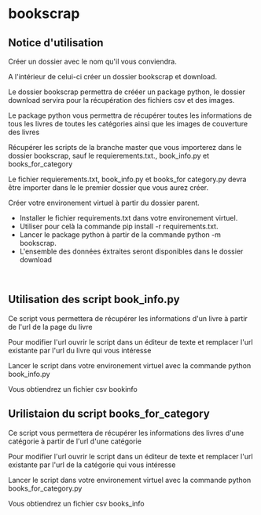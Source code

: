 # bookscrap
<h2> Notice d'utilisation</h2>
<p> Créer un dossier avec le nom qu'il vous conviendra.</p>
<p> A l'intérieur de celui-ci créer un dossier bookscrap et download.</p>
<p> Le dossier bookscrap permettra de crééer un package python, le dossier download servira pour la récupération des fichiers csv et des images.</p>
<p> Le package python vous permettra de récupérer toutes les informations de tous les livres de toutes les catégories ainsi que les images de couverture des livres</p>
<p> Récupérer les scripts de la branche master que vous importerez dans le dossier bookscrap, sauf le requierements.txt., book_info.py et books_for_category</p>
<p> Le fichier requierements.txt, book_info.py et books_for category.py devra être importer dans le le premier dossier que vous aurez créer. </p>
<p> Créer votre environement virtuel à partir du dossier parent.</p>
<ul>
  <li> Installer le fichier requirements.txt dans votre environement virtuel.</li>
  <li> Utiliser pour celà la commande pip install -r requirements.txt.</li>
  <li> Lancer le package python à partir de la commande python -m bookscrap.</li>
  <li> L'ensemble des données éxtraites seront disponibles dans le dossier download</li>
</ul></br>
<h2> Utilisation des script book_info.py</h2>
<p> Ce script vous permettera de récupérer les informations d'un livre à partir de l'url de la page du livre</p>
<p> Pour modifier l'url ouvrir le script dans un éditeur de texte et remplacer l'url existante par l'url du livre qui vous intéresse</p>
<p> Lancer le script dans votre environement virtuel avec la commande python book_info.py</p>
<p> Vous obtiendrez un fichier csv bookinfo</p>
<h2> Urilistaion du script books_for_category</h2>
<p> Ce script vous permettera de récupérer les informations des livres d'une catégorie à partir de l'url d'une catégorie</p>
<p> Pour modifier l'url ouvrir le script dans un éditeur de texte et remplacer l'url existante par l'url de la catégorie qui vous intéresse</p>
<p> Lancer le script dans votre environement virtuel avec la commande python books_for_category.py</p>
<p> Vous obtiendrez un fichier csv books_info</p>



